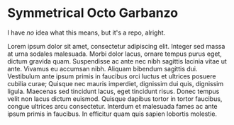# Symmetrical Octo Garbanzo

I have *no* idea what this means, but it's a repo, alright.

Lorem ipsum dolor sit amet, consectetur adipiscing elit. Integer sed massa at urna sodales malesuada. Morbi dolor lacus, ornare tempus purus eget, dictum gravida quam. Suspendisse ac ante nec nibh sagittis lacinia vitae ut ante. Vivamus eu accumsan nibh. Aliquam bibendum sagittis dui. Vestibulum ante ipsum primis in faucibus orci luctus et ultrices posuere cubilia curae; Quisque nec mauris imperdiet, dignissim dui quis, dignissim ligula. Maecenas sed tincidunt lacus, eget tincidunt risus. Donec tempus velit non lacus dictum euismod. Quisque dapibus tortor in tortor faucibus, congue ultrices arcu consectetur. Interdum et malesuada fames ac ante ipsum primis in faucibus. In efficitur quam quis sapien lobortis molestie.
